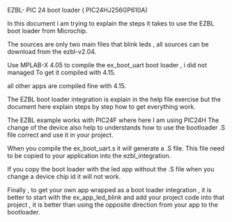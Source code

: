 EZBL- PIC 24 boot loader ( PIC24HJ256GP610A)

In this document i am trying to explain the steps it takes to use the EZBL
boot loader from Microchip.

The sources are only two main files that blink leds , all sources can be
download from the ezbl-v2.04.

Use MPLAB-X 4.05 to compile the ex_boot_uart boot loader , i did not managed
To get it compiled with 4.15.

all other apps are compiled fine with 4.15.

The EZBL boot loader integration is explain in the help file exercise but the document here explain steps by step how to get everything work.

The EZBL example works with PIC24F where here I am using PIC24H
The change of the device also help to understands how to use the bootloader .S file correct and use it in your project.

When you compile the ex_boot_uart.s  it will generate a .S file.
This file need to be copied to your application into the ezbl_integration.

If you copy the boot loader with the led app without the .S file when you change a device chip id it will not work.

Finally , to get your own app wrapped as a boot loader integration , it is better to start with the 
ex_app_led_blink
and add your project code into that project , it is better than using the opposite direction
from your app to the bootloader.

